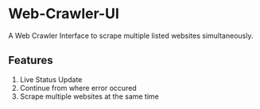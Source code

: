 # Web-Crawler-UI
A Web Crawler Interface to scrape multiple listed websites simultaneously.

## Features
1. Live Status Update
2. Continue from where error occured
3. Scrape multiple websites at the same time
